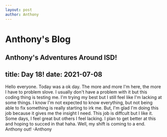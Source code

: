```yaml
---
layout: post
author: Anthony
---
```

# Anthony's Blog
Anthony's Adventures Around ISD!
---

title: Day 18!
date:  2021-07-08
---

Hello everyone. Today was a ok day. The more and more I'm here, the more I have to problem slove. I usually don't have a problem with it but this coding thing is testing me. I'm trying my best but I still feel like I'm lacking at some things. I know I'm not expected to know everything, but not being able to fix something is really starting to irk me. But, I'm glad I'm doing this job because it gives me the insight I need. This job is diffcult but I like it. Some days, I feel great but others I feel lacking. I plan to get better at this and hoping to succed in that haha. Well, my shift is coming to a end. Anthony out! -Anthony 